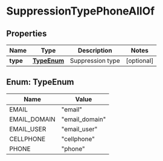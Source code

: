 

# SuppressionTypePhoneAllOf


## Properties

| Name | Type | Description | Notes |
|------------ | ------------- | ------------- | -------------|
|**type** | [**TypeEnum**](#TypeEnum) | Suppression type |  [optional] |



## Enum: TypeEnum

| Name | Value |
|---- | -----|
| EMAIL | &quot;email&quot; |
| EMAIL_DOMAIN | &quot;email_domain&quot; |
| EMAIL_USER | &quot;email_user&quot; |
| CELLPHONE | &quot;cellphone&quot; |
| PHONE | &quot;phone&quot; |



